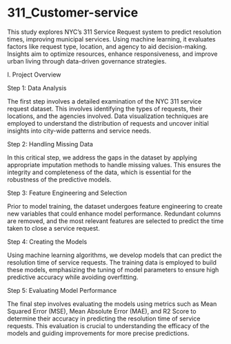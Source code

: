 # 311_Customer-service
This study explores NYC’s 311 Service Request system to predict resolution times, improving municipal services. Using machine learning, it evaluates factors like request type, location, and agency to aid decision-making. Insights aim to optimize resources, enhance responsiveness, and improve urban living through data-driven governance strategies.


I.	Project Overview	



Step 1: Data Analysis 

   The first step involves a detailed examination of the NYC 311 service request dataset. This involves identifying the types of requests, their locations, and the agencies involved. Data visualization techniques are employed to understand the distribution of requests and uncover initial insights into city-wide patterns and service needs.

  Step 2: Handling Missing Data

In this critical step, we address the gaps in the dataset by applying appropriate imputation methods to handle missing values. This ensures the integrity and completeness of the data, which is essential for the robustness of the predictive models.


Step 3: Feature Engineering and Selection

Prior to model training, the dataset undergoes feature engineering to create new variables that could enhance model performance. Redundant columns are removed, and the most relevant features are selected to predict the time taken to close a service request.


Step 4: Creating the Models

Using machine learning algorithms, we develop models that can predict the resolution time of service requests. The training data is employed to build these models, emphasizing the tuning of model parameters to ensure high predictive accuracy while avoiding overfitting.


Step 5: Evaluating Model Performance

The final step involves evaluating the models using metrics such as Mean Squared Error (MSE), Mean Absolute Error (MAE), and R2 Score to determine their accuracy in predicting the resolution time of service requests. This evaluation is crucial to understanding the efficacy of the models and guiding improvements for more precise predictions.
